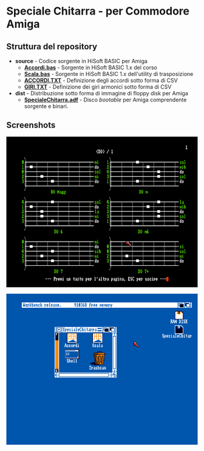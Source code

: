# Speciale Chitarra - per Commodore Amiga

## Struttura del repository
- **source** - Codice sorgente in HiSoft BASIC per Amiga
  - [**Accordi.bas**](https://github.com/sblendorio/chitarramiga/blob/master/source/Accordi.bas) - Sorgente in HiSoft BASIC 1.x del corso
  - [**Scala.bas**](https://github.com/sblendorio/chitarramiga/blob/master/source/Scala.bas) - Sorgente in HiSoft BASIC 1.x dell'utility di trasposizione
  - [**ACCORDI.TXT**](https://github.com/sblendorio/chitarramiga/blob/master/source/ACCORDI.TXT) - Definizione degli accordi sotto forma di CSV
  - [**GIRI.TXT**](https://github.com/sblendorio/chitarramiga/blob/master/source/GIRI.TXT) - Definizione dei giri armonici sotto forma di CSV
- **dist** - Distribuzione sotto forma di immagine di floppy disk per Amiga
  - [**SpecialeChitarra.adf**](https://github.com/sblendorio/chitarramiga/blob/master/dist/SpecialeChitarra.adf) - Disco *bootable* per Amiga comprendente sorgente e binari.

## Screenshots

![program](screenshot2.png)

![workbench](screenshot1.png)
